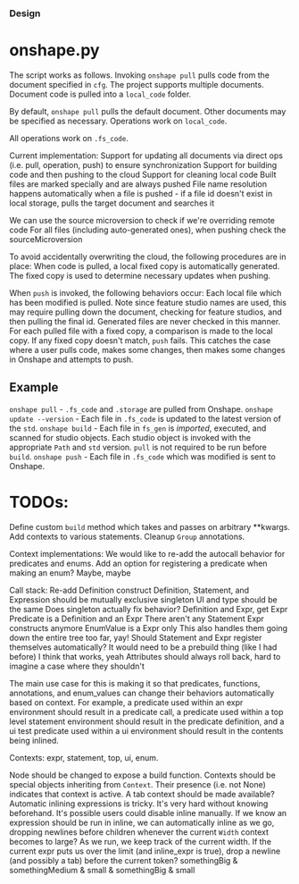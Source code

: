 ### Design
# onshape.py
The script works as follows.
Invoking `onshape pull` pulls code from the document specified in `cfg`.
The project supports multiple documents. Document code is pulled into a `local_code` folder.

By default, `onshape pull` pulls the default document. Other documents may be specified as necessary.
Operations work on `local_code`.

All operations work on `.fs_code`.

Current implementation:
Support for updating all documents via direct ops (i.e. pull, operation, push) to ensure synchronization
Support for building code and then pushing to the cloud
Support for cleaning local code
Built files are marked specially and are always pushed
File name resolution happens automatically when a file is pushed - if a file id doesn't exist in local storage, pulls the target document and searches it

We can use the source microversion to check if we're overriding remote code
For all files (including auto-generated ones), when pushing check the sourceMicroversion


To avoid accidentally overwriting the cloud, the following procedures are in place:
When code is pulled, a local fixed copy is automatically generated.
The fixed copy is used to determine necessary updates when pushing. 

When `push` is invoked, the following behaviors occur:
Each local file which has been modified is pulled. Note since feature studio names are used, this may require pulling down the document, checking for feature studios, and then pulling the final id. Generated files are never checked in this manner.
For each pulled file with a fixed copy, a comparison is made to the local copy. If any fixed copy doesn't match, `push` fails.
This catches the case where a user pulls code, makes some changes, then makes some changes in Onshape and attempts to push.

## Example
`onshape pull` - `.fs_code` and `.storage` are pulled from Onshape.
`onshape update --version` - Each file in `.fs_code` is updated to the latest version of the `std`.
`onshape build` - Each file in `fs_gen` is *imported*, executed, and scanned for studio objects. Each studio object is invoked with the appropriate `Path` and `std` version.
    `pull` is not required to be run before `build`.
`onshape push` - Each file in `.fs_code` which was modified is sent to Onshape.



# TODOs:
Define custom `build` method which takes and passes on arbitrary **kwargs.
Add contexts to various statements.
Cleanup `Group` annotations.

Context implementations:
We would like to re-add the autocall behavior for predicates and enums.
Add an option for registering a predicate when making an enum? Maybe, maybe

Call stack:
Re-add Definition construct
Definition, Statement, and Expression should be mutually exclusive singleton
UI and type should be the same
Does singleton actually fix behavior? 
Definition and Expr, get Expr
Predicate is a Definition and an Expr
There aren't any Statement Expr constructs anymore
EnumValue is a Expr only
This also handles them going down the entire tree too far, yay!
Should Statement and Expr register themselves automatically?
It would need to be a prebuild thing (like I had before)
I think that works, yeah
Attributes should always roll back, hard to imagine a case where they shouldn't

The main use case for this is making it so that predicates, functions, annotations, and enum_values can change their behaviors automatically based on context.
For example, a predicate used within an expr environment should result in a predicate call, a predicate used within a top level statement environment should result in 
the predicate definition, and a ui test predicate used within a ui environment should result in the contents being inlined.

Contexts:
expr, statement, top, ui, enum.

Node should be changed to expose a build function.
Contexts should be special objects inheriting from `Context`. Their presence (i.e. not None) indicates that context is active.
A tab context should be made available?
Automatic inlining expressions is tricky. It's very hard without knowing beforehand. It's possible users could disable inline manually. 
If we know an expression should be run in inline, we can automatically inline as we go, dropping newlines before children whenever
the current `Width` context becomes to large?
As we run, we keep track of the current width. If the current expr puts us over the limit (and inline_expr is true), drop a newline (and possibly a tab) before the current token?
somethingBig & 
    somethingMedium & small & 
    somethingBig & small